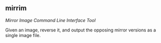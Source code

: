 ## mirrim

_Mirror Image Command Line Interface Tool_

Given an image, reverse it, and output the opposing mirror versions as a single image file.
